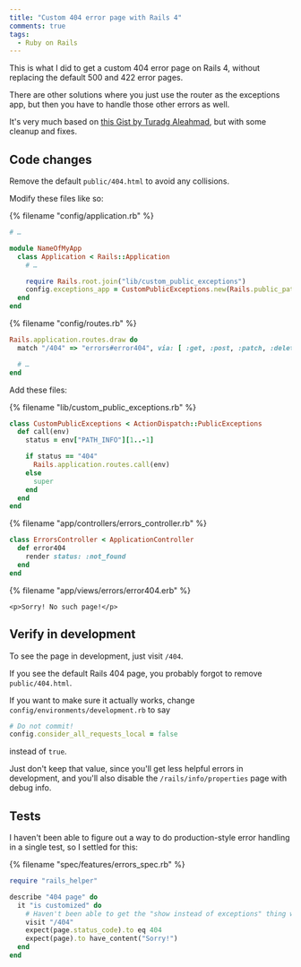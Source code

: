 ```yaml
---
title: "Custom 404 error page with Rails 4"
comments: true
tags:
  - Ruby on Rails
---
```


This is what I did to get a custom 404 error page on Rails 4, without replacing the default 500 and 422 error pages.

There are other solutions where you just use the router as the exceptions app, but then you have to handle those other errors as well.

It's very much based on [this Gist by Turadg Aleahmad](https://gist.github.com/turadg/5570181), but with some cleanup and fixes.


## Code changes

Remove the default `public/404.html` to avoid any collisions.

Modify these files like so:

{% filename "config/application.rb" %}
``` ruby config/application.rb
# …

module NameOfMyApp
  class Application < Rails::Application
    # …

    require Rails.root.join("lib/custom_public_exceptions")
    config.exceptions_app = CustomPublicExceptions.new(Rails.public_path)
  end
end
```

{% filename "config/routes.rb" %}
``` ruby config/routes.rb
Rails.application.routes.draw do
  match "/404" => "errors#error404", via: [ :get, :post, :patch, :delete ]

  # …
end
```

Add these files:

{% filename "lib/custom_public_exceptions.rb" %}
``` ruby lib/custom_public_exceptions.rb
class CustomPublicExceptions < ActionDispatch::PublicExceptions
  def call(env)
    status = env["PATH_INFO"][1..-1]

    if status == "404"
      Rails.application.routes.call(env)
    else
      super
    end
  end
end
```

{% filename "app/controllers/errors_controller.rb" %}
``` ruby app/controllers/errors_controller.rb
class ErrorsController < ApplicationController
  def error404
    render status: :not_found
  end
end
```

{% filename "app/views/errors/error404.erb" %}
``` erb app/views/errors/error404.erb
<p>Sorry! No such page!</p>
```


## Verify in development

To see the page in development, just visit `/404`.

If you see the default Rails 404 page, you probably forgot to remove `public/404.html`.

If you want to make sure it actually works, change `config/environments/development.rb` to say

``` ruby
# Do not commit!
config.consider_all_requests_local = false
```

instead of `true`.

Just don't keep that value, since you'll get less helpful errors in development, and you'll also disable the `/rails/info/properties` page with debug info.


## Tests

I haven't been able to figure out a way to do production-style error handling in a single test, so I settled for this:

{% filename "spec/features/errors_spec.rb" %}
``` ruby spec/features/errors_spec.rb
require "rails_helper"

describe "404 page" do
  it "is customized" do
    # Haven't been able to get the "show instead of exceptions" thing working in tests, but this at least makes sure the page can render correctly.
    visit "/404"
    expect(page.status_code).to eq 404
    expect(page).to have_content("Sorry!")
  end
end
```
